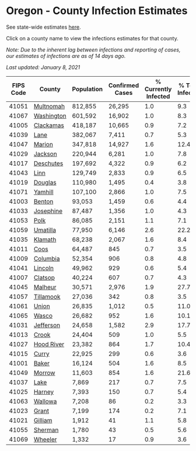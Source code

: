 # Oregon - County Infection Estimates

See state-wide estimates [here](/infections/us-or).

Click on a county name to view the infections estimates for that county.

*Note: Due to the inherent lag between infections and reporting of cases, our estimates of infections are as of 14 days ago.*

*Last updated: January 8, 2021*

|   FIPS Code |                   County |   Population |   Confirmed Cases |   % Currently Infected |   % Total Infected |
|-------------|--------------------------|--------------|-------------------|------------------------|--------------------|
|       41051 |   [Multnomah](multnomah) |      812,855 |            26,295 |                    1.0 |                9.3 |
|       41067 | [Washington](washington) |      601,592 |            16,902 |                    1.0 |                8.3 |
|       41005 |   [Clackamas](clackamas) |      418,187 |            10,665 |                    0.9 |                7.2 |
|       41039 |             [Lane](lane) |      382,067 |             7,411 |                    0.7 |                5.3 |
|       41047 |         [Marion](marion) |      347,818 |            14,927 |                    1.6 |               12.4 |
|       41029 |       [Jackson](jackson) |      220,944 |             6,281 |                    1.0 |                7.8 |
|       41017 |   [Deschutes](deschutes) |      197,692 |             4,322 |                    0.9 |                6.2 |
|       41043 |             [Linn](linn) |      129,749 |             2,833 |                    0.9 |                6.5 |
|       41019 |       [Douglas](douglas) |      110,980 |             1,495 |                    0.4 |                3.8 |
|       41071 |       [Yamhill](yamhill) |      107,100 |             2,866 |                    1.0 |                7.5 |
|       41003 |         [Benton](benton) |       93,053 |             1,459 |                    0.6 |                4.4 |
|       41033 |   [Josephine](josephine) |       87,487 |             1,356 |                    1.0 |                4.3 |
|       41053 |             [Polk](polk) |       86,085 |             2,151 |                    1.1 |                7.1 |
|       41059 |     [Umatilla](umatilla) |       77,950 |             6,146 |                    2.6 |               22.2 |
|       41035 |       [Klamath](klamath) |       68,238 |             2,067 |                    1.6 |                8.4 |
|       41011 |             [Coos](coos) |       64,487 |               845 |                    0.7 |                3.5 |
|       41009 |     [Columbia](columbia) |       52,354 |               906 |                    0.8 |                4.8 |
|       41041 |       [Lincoln](lincoln) |       49,962 |               929 |                    0.6 |                5.4 |
|       41007 |       [Clatsop](clatsop) |       40,224 |               607 |                    0.7 |                4.3 |
|       41045 |       [Malheur](malheur) |       30,571 |             2,976 |                    1.9 |               27.7 |
|       41057 |   [Tillamook](tillamook) |       27,036 |               342 |                    0.8 |                3.5 |
|       41061 |           [Union](union) |       26,835 |             1,012 |                    0.5 |               11.0 |
|       41065 |           [Wasco](wasco) |       26,682 |               952 |                    1.6 |               10.1 |
|       41031 |   [Jefferson](jefferson) |       24,658 |             1,582 |                    2.9 |               17.7 |
|       41013 |           [Crook](crook) |       24,404 |               509 |                    1.0 |                5.5 |
|       41027 | [Hood River](hood-river) |       23,382 |               864 |                    1.7 |               10.4 |
|       41015 |           [Curry](curry) |       22,925 |               299 |                    0.6 |                3.6 |
|       41001 |           [Baker](baker) |       16,124 |               504 |                    1.6 |                8.5 |
|       41049 |         [Morrow](morrow) |       11,603 |               854 |                    1.6 |               21.6 |
|       41037 |             [Lake](lake) |        7,869 |               217 |                    0.7 |                7.5 |
|       41025 |         [Harney](harney) |        7,393 |               150 |                    0.7 |                5.4 |
|       41063 |       [Wallowa](wallowa) |        7,208 |                86 |                    0.2 |                3.3 |
|       41023 |           [Grant](grant) |        7,199 |               174 |                    0.2 |                7.1 |
|       41021 |       [Gilliam](gilliam) |        1,912 |                41 |                    1.1 |                5.8 |
|       41055 |       [Sherman](sherman) |        1,780 |                43 |                    0.5 |                5.6 |
|       41069 |       [Wheeler](wheeler) |        1,332 |                17 |                    0.9 |                3.6 |